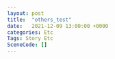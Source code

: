 ```yaml
---
layout: post
title:  "others_test"
date:   2021-12-09 13:00:00 +0000
categories: Etc
Tags: Story Etc
SceneCode: []
---
```

